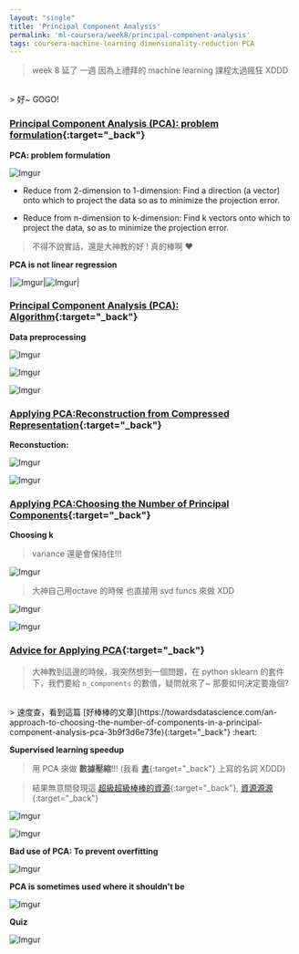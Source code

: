 ```yaml
---
layout: "single"
title: 'Principal Component Analysis'
permalink: 'ml-coursera/week8/principal-component-analysis'
tags: coursera-machine-learning dimensionality-reduction PCA
---
```


> week 8 延了 一週 因為上禮拜的 machine learning 課程太過瘋狂 XDDD 
<br/>
> 好~ GOGO!


### [Principal Component Analysis (PCA): problem formulation](https://www.coursera.org/learn/machine-learning/lecture/GBFTt/principal-component-analysis-problem-formulation){:target="_back"}


__PCA: problem formulation__

   ![Imgur](https://i.imgur.com/MHd2sDL.gif)

   - Reduce from 2-dimension to 1-dimension: Find a direction (a vector) onto which to project the data so as to minimize the projection error.

   - Reduce from n-dimension to k-dimension: Find k vectors onto which to project the data, so as to minimize the projection error. 


> 不得不說實話，還是大神教的好 ! 真的棒啊 :heart:


__PCA is not linear regression__


|![Imgur](https://i.imgur.com/xtfyqUA.gif)|![Imgur](https://i.imgur.com/kkTh0HU.gif)|



### [Principal Component Analysis (PCA): Algorithm](https://www.coursera.org/learn/machine-learning/lecture/ZYIPa/principal-component-analysis-algorithm){:target="_back"}


__Data preprocessing__

![Imgur](https://i.imgur.com/D84yQh3.gif)

![Imgur](https://i.imgur.com/YM2q6SF.gif)

![Imgur](https://i.imgur.com/eHKLZHK.gif)


### [Applying PCA:Reconstruction from Compressed Representation](https://www.coursera.org/learn/machine-learning/lecture/X8JoQ/reconstruction-from-compressed-representation){:target="_back"}


__Reconstuction:__

![Imgur](https://i.imgur.com/CztwF1P.gif)

![Imgur](https://i.imgur.com/sUdZzwK.gif)




### [Applying PCA:Choosing the Number of Principal Components](https://www.coursera.org/learn/machine-learning/lecture/S1bq1/choosing-the-number-of-principal-components){:target="_back"}


__Choosing k__

> variance 還是會保持住!!! 

![Imgur](https://i.imgur.com/ZodduOB.gif)

> 大神自己用octave 的時候 也直接用 svd funcs 來做 XDD

![Imgur](https://i.imgur.com/ehavx8D.gif)

![Imgur](https://i.imgur.com/CYDZ9Ll.gif)



### [Advice for Applying PCA](https://www.coursera.org/learn/machine-learning/lecture/RBqQl/advice-for-applying-pca){:target="_back"}


> 大神教到這邊的時候，我突然想到一個問題，在 python sklearn 的套件下，我們要給 `n_components` 的數值，疑問就來了~ 那要如何決定要幾個?
<br/>
> 速度查，看到這篇 [好棒棒的文章](https://towardsdatascience.com/an-approach-to-choosing-the-number-of-components-in-a-principal-component-analysis-pca-3b9f3d6e73fe){:target="_back"} :heart:

__Supervised learning speedup__

> 用 PCA 來做 __數據壓縮__!!! (我看 [書](https://www.tenlong.com.tw/products/9789864342723?list_name=rd){:target="_back"} 上寫的名詞 XDDD)

> 結果無意間發現這 [超級超級棒棒的資源](https://machine-learning-python.kspax.io/){:target="_back"}, [資源源源](https://machine-learning-python.kspax.io/){:target="_back"}


![Imgur](https://i.imgur.com/xwkzM1M.gif)


![Imgur](https://i.imgur.com/HYbKyCv.gif)

__Bad use of PCA: To prevent overfitting__

![Imgur](https://i.imgur.com/O4h1ygw.gif)


__PCA is sometimes used where it shouldn't be__


![Imgur](https://i.imgur.com/UxOKZzS.gif)


__Quiz__

![Imgur](https://i.imgur.com/LYTRtJh.gif)


